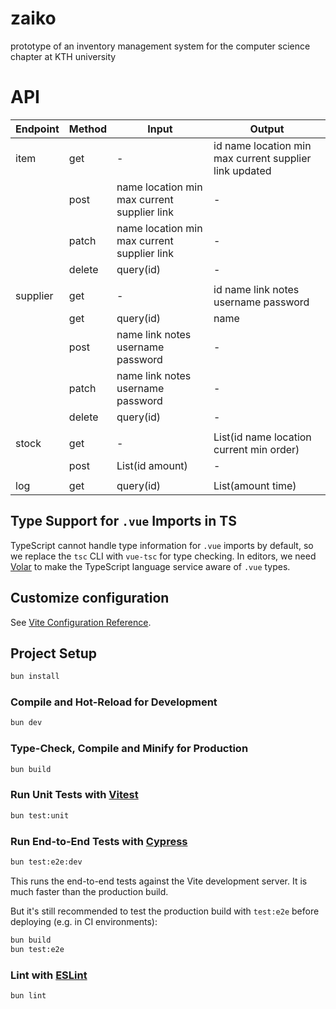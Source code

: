 # zaiko

prototype of an inventory management system for the computer science chapter at KTH university

# API

| Endpoint      | Method       | Input                                       | Output                                                   |
|---------------|--------------|---------------------------------------------|----------------------------------------------------------|
| item          | get          | -                                           | id name location min max current supplier link updated   |
|               | post         | name location min max current supplier link | -                                                        |
|               | patch        | name location min max current supplier link | -                                                        |
|               | delete       | query(id)                                   | -                                                        |
|               |              |                                             |                                                          |
| supplier      | get          | -                                           | id name link notes username password                     |
|               | get          | query(id)                                   | name                                                     |
|               | post         | name link notes username password           | -                                                        |
|               | patch        | name link notes username password           | -                                                        |
|               | delete       | query(id)                                   | -                                                        |
|               |              |                                             |                                                          |
| stock         | get          | -                                           | List(id name location current min order)                 |
|               | post         | List(id amount)                             | -                                                        |
|               |              |                                             |                                                          |
| log           | get          | query(id)                                   | List(amount time)                                        |

## Type Support for `.vue` Imports in TS

TypeScript cannot handle type information for `.vue` imports by default, so we replace the `tsc` CLI with `vue-tsc` for type checking. In editors, we need [Volar](https://marketplace.visualstudio.com/items?itemName=Vue.volar) to make the TypeScript language service aware of `.vue` types.

## Customize configuration

See [Vite Configuration Reference](https://vite.dev/config/).

## Project Setup

```sh
bun install
```

### Compile and Hot-Reload for Development

```sh
bun dev
```

### Type-Check, Compile and Minify for Production

```sh
bun build
```

### Run Unit Tests with [Vitest](https://vitest.dev/)

```sh
bun test:unit
```

### Run End-to-End Tests with [Cypress](https://www.cypress.io/)

```sh
bun test:e2e:dev
```

This runs the end-to-end tests against the Vite development server.
It is much faster than the production build.

But it's still recommended to test the production build with `test:e2e` before deploying (e.g. in CI environments):

```sh
bun build
bun test:e2e
```

### Lint with [ESLint](https://eslint.org/)

```sh
bun lint
```
